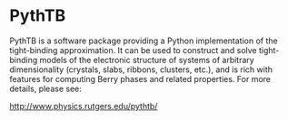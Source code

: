 # PythTB

PythTB is a software package providing a Python implementation of the
tight-binding approximation. It can be used to construct and solve
tight-binding models of the electronic structure of systems of
arbitrary dimensionality (crystals, slabs, ribbons, clusters, etc.),
and is rich with features for computing Berry phases and related
properties. For more details, please see:

   http://www.physics.rutgers.edu/pythtb/
